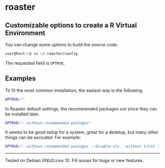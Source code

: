 # roaster

## Customizable options to create a R Virtual Environment

You can change some options to build the source code.

```bash
user@host:~$ vi ~/.roaster/config
```
The requested field is `OPTRVE`.

## Examples

To fit the most common installation, the easiest way is the following:

```bash
OPTRVE=""
```

In Roaster default settings, the recommended packages out
since they can be installed later.

```bash
OPTRVE="--without-recommended-packages"
```

It seems to be good setup for a system, great for a desktop, but many
other things can be excluded. For example:

```bash
OPTRVE="--without-recommended-packages --disable-nls --without-tcltk --without-x"
```


---
Tested on Debian GNU/Linux 10. Fill issues for bugs or new features.
